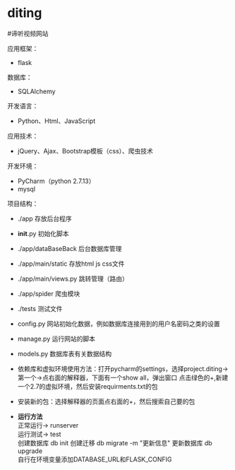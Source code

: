 # diting
#谛听视频网站

应用框架：
-    flask

数据库：
-    SQLAlchemy 

开发语言：
-    Python、Html、JavaScript

应用技术：
-    jQuery、Ajax、Bootstrap模板（css）、爬虫技术

开发环境：
-    PyCharm（python 2.7.13）
-    mysql
    
项目结构：
- ./app 存放后台程序
- __init__.py 初始化脚本
- ./app/dataBaseBack 后台数据库管理
- ./app/main/static 存放html js css文件
- ./app/main/views.py 跳转管理（路由）
- ./app/spider 爬虫模块
- ./tests 测试文件
- config.py 网站初始化数据，例如数据库连接用到的用户名密码之类的设置
- manage.py 运行网站的脚本
- models.py 数据库表有关数据结构
- 依赖库和虚拟环境使用方法：打开pycharm的settings，选择project.diting->第一个->点右面的解释器，下面有一个show all，弹出窗口
    点击绿色的+,新建一个2.7的虚拟环境，然后安装requirments.txt的包

- 安装新的包：选择解释器的页面点右面的+，然后搜索自己要的包

- **运行方法**
</br>正常运行-> runserver
</br>运行测试-> test
</br>创建数据库 db init 创建迁移 db migrate -m "更新信息"  更新数据库 db upgrade
</br>自行在环境变量添加DATABASE_URL和FLASK_CONFIG
